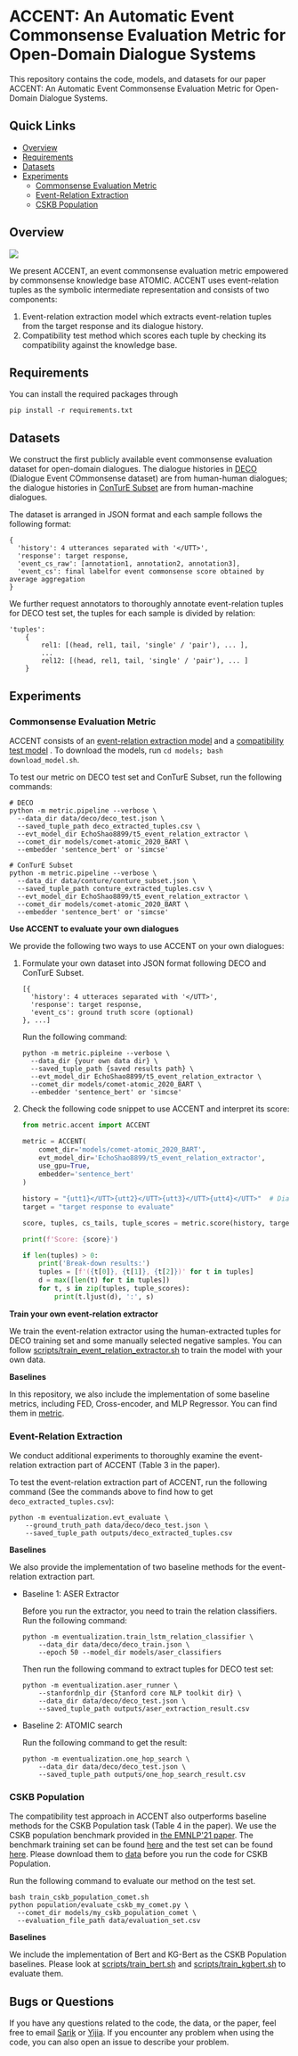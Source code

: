 # ACCENT: An Automatic Event Commonsense Evaluation Metric for Open-Domain Dialogue Systems

This repository contains the code, models, and datasets for our paper ACCENT: An Automatic Event Commonsense Evaluation
Metric for Open-Domain Dialogue Systems.

## Quick Links
- [Overview](#overview)
- [Requirements](#requirements)
- [Datasets](#datasets)
- [Experiments](#experiments)
  - [Commonsense Evaluation Metric](#commonsense-evaluation-metric)
  - [Event-Relation Extraction](#event-relation-extraction)
  - [CSKB Population](#cskb-population)

## Overview

![](./figures/accent.png)

We present ACCENT, an event commonsense evaluation metric empowered by commonsense knowledge base ATOMIC. ACCENT uses
event-relation tuples as the symbolic intermediate representation and consists of two components:

1. Event-relation extraction model which extracts event-relation tuples from the target response and its dialogue
   history.
2. Compatibility test method which scores each tuple by checking its compatibility against the knowledge base.

## Requirements

You can install the required packages through

```shell
pip install -r requirements.txt
```

## Datasets

We construct the first publicly available event commonsense evaluation dataset for open-domain dialogues. The dialogue
histories in [DECO](./data/deco) (Dialogue Event COmmonsense dataset) are from human-human dialogues; the dialogue
histories in [ConTurE Subset](./data/conture) are from human-machine dialogues.

The dataset is arranged in JSON format and each sample follows the following format:

```
{
  'history': 4 utterances separated with '</UTT>',
  'response': target response,
  'event_cs_raw': [annotation1, annotation2, annotation3],
  'event_cs': final labelfor event commonsense score obtained by average aggregation
}
```

We further request annotators to thoroughly annotate event-relation tuples for DECO test set, the tuples for each sample
is divided by relation:

```
'tuples':
    {
        rel1: [(head, rel1, tail, 'single' / 'pair'), ... ],
        ...
        rel12: [(head, rel1, tail, 'single' / 'pair'), ... ]
    }
```

## Experiments

### Commonsense Evaluation Metric

ACCENT consists of an [event-relation extraction model](https://huggingface.co/EchoShao8899/t5_event_relation_extractor)
and
a [compatibility test model](https://storage.googleapis.com/ai2-mosaic-public/projects/mosaic-kgs/comet-atomic_2020_BART.zip)
. To download the models, run `cd models; bash download_model.sh`.

To test our metric on DECO test set and ConTurE Subset, run the following commands:

```shell
# DECO
python -m metric.pipeline --verbose \
  --data_dir data/deco/deco_test.json \
  --saved_tuple_path deco_extracted_tuples.csv \
  --evt_model_dir EchoShao8899/t5_event_relation_extractor \
  --comet_dir models/comet-atomic_2020_BART \
  --embedder 'sentence_bert' or 'simcse'

# ConTurE Subset
python -m metric.pipeline --verbose \
  --data_dir data/conture/conture_subset.json \
  --saved_tuple_path conture_extracted_tuples.csv \
  --evt_model_dir EchoShao8899/t5_event_relation_extractor \
  --comet_dir models/comet-atomic_2020_BART \
  --embedder 'sentence_bert' or 'simcse'
```

**Use ACCENT to evaluate your own dialogues**

We provide the following two ways to use ACCENT on your own dialogues:
1. Formulate your own dataset into JSON format following DECO and ConTurE Subset.
    ```
    [{
      'history': 4 utteraces separated with '</UTT>',
      'response': target response,
      'event_cs': ground truth score (optional)
    }, ...]
    ```
   Run the following command:
    ```shell
    python -m metric.pipleine --verbose \
      --data_dir {your own data dir} \
      --saved_tuple_path {saved results path} \
      --evt_model_dir EchoShao8899/t5_event_relation_extractor \
      --comet_dir models/comet-atomic_2020_BART \
      --embedder 'sentence_bert' or 'simcse'
    ```
2. Check the following code snippet to use ACCENT and interpret its score:
    ```python
    from metric.accent import ACCENT
    
    metric = ACCENT(
        comet_dir='models/comet-atomic_2020_BART', 
        evt_model_dir='EchoShao8899/t5_event_relation_extractor',
        use_gpu=True,
        embedder='sentence_bert'
    )
    
    history = "{utt1}</UTT>{utt2}</UTT>{utt3}</UTT>{utt4}</UTT>"  # Dialogue history with 4 previous utterances.
    target = "target response to evaluate"
    
    score, tuples, cs_tails, tuple_scores = metric.score(history, target, debug_mode=True)
    
    print(f'Score: {score}')
    
    if len(tuples) > 0:
        print('Break-down results:')
        tuples = [f'({t[0]}, {t[1]}, {t[2]})' for t in tuples]
        d = max([len(t) for t in tuples])
        for t, s in zip(tuples, tuple_scores):
            print(t.ljust(d), ':', s)
    ```

**Train your own event-relation extractor**

We train the event-relation extractor using the human-extracted tuples for DECO training set and some manually selected
negative samples. You can follow [scripts/train_event_relation_extractor.sh](scripts/train_event_relation_extractor.sh)
to train the model with your own data.

**Baselines**

In this repository, we also include the implementation of some baseline metrics, including FED, Cross-encoder, and MLP
Regressor. You can find them in [metric](./metric).

### Event-Relation Extraction

We conduct additional experiments to thoroughly examine the event-relation extraction part of ACCENT (Table 3 in the
paper).

To test the event-relation extraction part of ACCENT, run the following command (See the commands above to find how to
get `deco_extracted_tuples.csv`):

```shell
python -m eventualization.evt_evaluate \
    --ground_truth_path data/deco/deco_test.json \
    --saved_tuple_path outputs/deco_extracted_tuples.csv
```

**Baselines**

We also provide the implementation of two baseline methods for the event-relation extraction part.

- Baseline 1: ASER Extractor

  Before you run the extractor, you need to train the relation classifiers. Run the following command:
    ```shell
    python -m eventualization.train_lstm_relation_classifier \
        --data_dir data/deco/deco_train.json \
        --epoch 50 --model_dir models/aser_classifiers
    ```

  Then run the following command to extract tuples for DECO test set:
    ```shell
    python -m eventualization.aser_runner \
        --stanfordnlp_dir {Stanford core NLP toolkit dir} \
        --data_dir data/deco/deco_test.json \
        --saved_tuple_path outputs/aser_extraction_result.csv
    ```
- Baseline 2: ATOMIC search

  Run the following command to get the result:
    ```shell
    python -m eventualization.one_hop_search \
        --data_dir data/deco/deco_test.json \
        --saved_tuple_path outputs/one_hop_search_result.csv
    ```

### CSKB Population

The compatibility test approach in ACCENT also outperforms baseline methods for the CSKB Population task (Table 4 in the
paper). We use the CSKB population benchmark provided
in [the EMNLP'21 paper](https://aclanthology.org/2021.emnlp-main.705.pdf). The benchmark training set can be
found [here](https://www.kaggle.com/datasets/tianqingfang/ckbp-emnlp2021) and the test set can be
found [here](https://github.com/HKUST-KnowComp/CSKB-Population/blob/main/data/evaluation_set.csv). Please download them
to [data](./data) before you run the code for CSKB Population.

Run the following command to evaluate our method on the test set.

```shell
bash train_cskb_population_comet.sh
python population/evaluate_cskb_my_comet.py \
  --comet_dir models/my_cskb_population_comet \
  --evaluation_file_path data/evaluation_set.csv
  ```

**Baselines**

We include the implementation of Bert and KG-Bert as the CSKB Population baselines. Please look
at [scripts/train_bert.sh](scripts/train_bert.sh) and [scripts/train_kgbert.sh](scripts/train_kgbert.sh) to evaluate
them.

## Bugs or Questions

If you have any questions related to the code, the data, or the paper, feel free to email [Sarik](mailto:sarik@isi.edu)
or [Yijia](mailto:shaoyj@pku.edu.cn). If you encounter any problem when using the code, you can also open an issue to
describe your problem.
